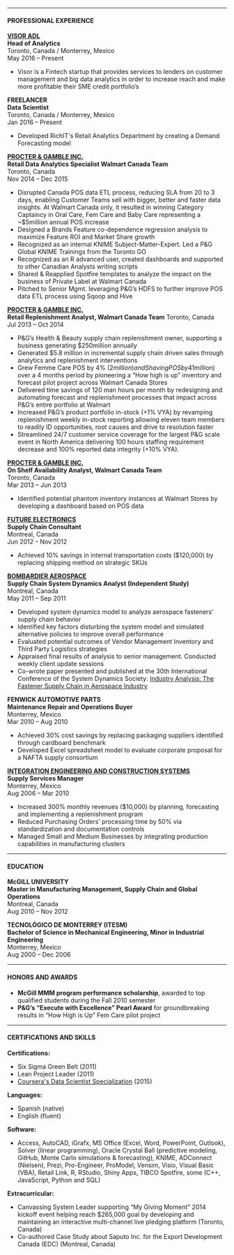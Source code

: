 ***
#### PROFESSIONAL EXPERIENCE
[**VISOR ADL**](http://www.visor.io/)    
**Head of Analytics**  
Toronto, Canada / Monterrey, Mexico  
May 2016 – Present

* Visor is a Fintech startup that provides services to lenders on customer management and big data analytics in order to increase reach and make more profitable their SME credit portfolio’s

**FREELANCER**   
**Data Scientist**  
Toronto, Canada / Monterrey, Mexico  
Jan 2016 – Present

* Developed RichIT's Retail Analytics Department by creating a Demand Forecasting model

[**PROCTER & GAMBLE INC.**](http://www.pg.ca)    
**Retail Data Analytics Specialist Walmart Canada Team**  
Toronto, Canada  
Nov 2014 – Dec 2015  

* Disrupted Canada POS data ETL process, reducing SLA from 20 to 3 days, enabling Customer Teams sell with bigger, better and faster data insights. At Walmart Canada only, it resulted in winning Category Captaincy in Oral Care, Fem Care and Baby Care representing a ~$5million annual POS increase
* Designed a Brands Feature co-dependence regression analysis to maximize Feature ROI and Market Share growth
* Recognized as an internal KNIME Subject-Matter-Expert. Led a P&G Global KNIME Trainings from the Toronto GO
* Recognized as an R advanced user, created dashboards and supported to other Canadian Analysts writing scripts
* Shared & Reapplied Spotfire templates to analyze the impact on the business of Private Label at Walmart Canada
* Pitched to Senior Mgmt. leveraging P&G’s HDFS to further improve POS data ETL process using Sqoop and Hive

[**PROCTER & GAMBLE INC.**](http://www.pg.ca)  
**Retail Replenishment Analyst, Walmart Canada Team**
Toronto, Canada  
Jul 2013 – Oct 2014  

* P&G’s Health & Beauty supply chain replenishment owner, supporting a business generating $250million annually
* Generated $5.8 million in incremental supply chain driven sales through analytics and replenishment interventions
* Grew Femme Care POS by 4% ($2million) and Shaving POS by 4% ($1million) over a 4 months period by pioneering a “How high is up” inventory and forecast pilot project across Walmart Canada Stores
* Delivered time savings of 120 man hours per month by redesigning and automating forecast and replenishment processes that impact across P&G’s entire portfolio at Walmart
* Increased P&G’s product portfolio in-stock (+1% VYA) by revamping replenishment weekly in-stock reporting allowing eleven team members to readily ID opportunities, root causes and drive to resolution faster 
* Streamlined 24/7 customer service coverage for the largest P&G scale event in North America delivering 100 hours staffing requirement decrease and 100% reported data integrity (+10% VYA). 

[**PROCTER & GAMBLE INC.**](http://www.pg.ca)  
**On Shelf Availability Analyst, Walmart Canada Team**  
Toronto, Canada  
Mar 2013 – Jun 2013  

* Identified potential phantom inventory instances at Walmart Stores by developing a dashboard based on POS data

[**FUTURE ELECTRONICS**](www.futureelectronics.com/)  
**Supply Chain Consultant**  
Montreal, Canada  
Jun 2012 – Nov 2012  

* Achieved 10% savings in internal transportation costs ($120,000) by replacing shipping method on strategic SKUs

	
[**BOMBARDIER AEROSPACE**](http://www.bombardier.com/en/aerospace.html)  
**Supply Chain System Dynamics Analyst (Independent Study)**  
Montreal, Canada  
May 2011 – Sep 2011  

* Developed system dynamics model to analyze aerospace fasteners’ supply chain behavior 
* Identified key factors disturbing the system model and simulated alternative policies to improve overall performance
* Evaluated potential outcomes of Vendor Management Inventory and Third Party Logistics strategies
* Appraised final results of analysis to senior management. Conducted weekly client update sessions
* Co-wrote paper presented and published at the 30th International Conference of the System Dynamics Society: [Industry Analysis: The Fastener Supply Chain in Aerospace Industry](http://www.systemdynamics.org/conferences/2012/proceed/papers/P1296.pdf)

**FENWICK AUTOMOTIVE PARTS**  
**Maintenance Repair and Operations Buyer**  
Monterrey, Mexico  
Mar 2010 – Aug 2010  

* Achieved 30% cost savings by replacing packaging suppliers identified through cardboard benchmark
* Developed Excel spreadsheet model to evaluate corporate proposal for a NAFTA supply consortium

[**INTEGRATION ENGINEERING AND CONSTRUCTION SYSTEMS**](http://www.iecos.com/)  
**Supply Services Manager**  
Monterrey, Mexico  
Aug 2006 – Mar 2010  

* Increased 300% monthly revenues ($10,000) by planning, forecasting and implementing a replenishment program
* Reduced Purchasing Orders’ processing time by 50% via standardization and documentation controls
* Managed Small and Medium Businesses by integrating production capabilities in manufacturing clusters 

***
#### EDUCATION
**McGILL UNIVERSITY** 	
**Master in Manufacturing Management, Supply Chain and Global Operations**  
Montreal, Canada  
Aug 2010 – Nov 2012

**TECNOLÓGICO DE MONTERREY (ITESM)**  
**Bachelor of Science in Mechanical Engineering, Minor in Industrial Engineering**  
Monterrey, Mexico  
Aug 2000 – Dec 2006  

***
#### HONORS AND AWARDS


* **McGill MMM program performance scholarship**, awarded to top qualified students during the Fall 2010 semester
* **P&G’s “Execute with Excellence” Pearl Award** for groundbreaking results in “How High is Up” Fem Care pilot project 

***
#### CERTIFICATIONS AND SKILLS

**Certifications:**  

* Six Sigma Green Belt (2011)
* Lean Project Leader (2011)
* [Coursera's Data Scientist Specialization](https://www.coursera.org/account/accomplishments/specialization/VW3QXBQ4HR8J) (2015)

**Languages:**

* Spanish (native)
* English (fluent) 

**Software:**  

* Access, AutoCAD, iGrafx, MS Office (Excel, Word, PowerPoint, Outlook), Solver (linear programming), Oracle Crystal Ball (predictive modeling, GitHub, Monte Carlo simulations & forecasting), KNIME, ADConnect (Nielsen), Prezi, Pro-Engineer, ProModel, Vensim, Visio, Visual Basic (VBA), Retail Link, R, RStudio, Shiny Apps, TIBCO Spotfire, some (C++, JavaScript, Python and SQL)

**Extracurricular:** 

* Canvassing System Leader supporting “My Giving Moment” 2014 kickoff event helping reach $265,000 goal by developing and maintaining an interactive multi-channel live pledging platform (Toronto, Canada)
* Co-authored Case Study about Saputo Inc. for the Export Development Canada (EDC) (Montreal, Canada)

